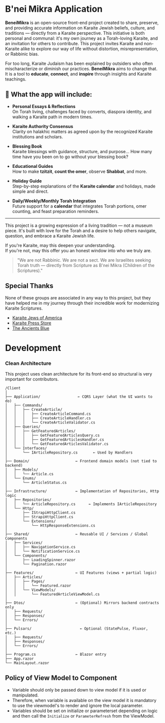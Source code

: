 ﻿# B'nei Mikra Application

**BeneiMikra** is an open-source front-end project created to share, preserve, and providing accurate information on Karaite Jewish beliefs, culture, and traditions — directly from a Karaite perspective. 
This initiative is both personal and communal: it's my own journey as a Torah-loving Karaite, and an invitation for others to contribute. 
This project invites Karaite and non-Karaite alike to explore our way of life without distortion, misrepresentation, or Rabbinic bias.

For too long, Karaite Judaism has been explained by outsiders who often mischaracterize or diminish our practices. 
**BeneiMikra** aims to change that. It is a tool to **educate**, **connect**, and **inspire** through insights and Karaite teachings.

## 🔹 What the app will include:
- **Personal Essays & Reflections**  
  On Torah living, challenges faced by converts, diaspora identity, and walking a Karaite path in modern times.

- **Karaite Authority Consensus**  
  Clarity on halakhic matters as agreed upon by the recognized Karaite institutions and scholars.

- **Blessing Book**  
  Karaite blessings with guidance, structure, and purpose... How many time have you been on to go without your blessing book?

- **Educational Guides**  
  How to make **tzitzit**, **count the omer**, observe **Shabbat**, and more.

- **Holiday Guide**  
  Step-by-step explanations of the **Karaite calendar** and holidays, made simple and direct.

- **Daily/Weekly/Monthly Torah Integration**  
  Future support for a **calendar** that integrates Torah portions, omer counting, and feast preparation reminders.

---

This project is a growing expression of a living tradition — not a museum piece. 
It's built with love for the Torah and a desire to help others navigate, question, and embrace a Karaite Jewish life.

If you're Karaite, may this deepen your understanding.  
If you're not, may this offer you an honest window into who we truly are.

> "We are not Rabbinic. We are not a sect. We are Israelites seeking Torah truth — directly from Scripture as B'nei Mikra (Children of the Scriptures)."

## Special Thanks
None of these groups are associated in any way to this project, but they have helped me in my journey through their incredible work for modernizing Karaite Scriptures.
- [Karaite Jews of America](https://www.karaites.org)
- [Karaite Press Store](https://the-karaite-press.myshopify.com/)
- [The Ancients Blue](https://www.theancientsblue.com/)


# Development
### Clean Architecture
This project uses clean architecture for its front-end so structural is very important for contributors.

```
/Client
│
├── Application/                 ← CQRS Layer (what the UI wants to do)
│   ├── Commands/
│   │   ├── CreateArticle/
│   │   │   ├── CreateArticleCommand.cs
│   │   │   ├── CreateArticleHandler.cs
│   │   │   └── CreateArticleValidator.cs
│   ├── Queries/
│   │   ├── GetFeaturedArticles/
│   │   │   ├── GetFeaturedArticlesQuery.cs
│   │   │   ├── GetFeaturedArticlesHandler.cs
│   │   │   └── GetFeaturedArticlesValidator.cs
│   └── Interfaces/
│       └── IArticleRepository.cs       ← Used by Handlers
│
├── Domain/                     ← Frontend domain models (not tied to backend)
│   ├── Models/
│   │   └── Article.cs
│   └── Enums/
│       └── ArticleStatus.cs
│
├── Infrastructure/             ← Implementation of Repositories, Http logic
│   ├── Repositories/
│   │   └── ArticleRepository.cs      ← Implements IArticleRepository
│   └── Http/
│       ├── IStrapiHttpClient.cs
│       ├── StrapiHttpClient.cs
│       └── Extensions/
│           └── HttpResponseExtensions.cs
│
├── Shared/                     ← Reusable UI / Services / Global Components
│   ├── Services/
│   │   ├── NavigationService.cs
│   │   └── NotificationService.cs
│   └── Components/
│       ├── LoadingSpinner.razor
│       └── Pagination.razor
│
├── Features/                   ← UI Features (views + partial logic)
│   ├── Articles/
│   │   ├── Pages/
│   │   │   └── Featured.razor
│   │   └── ViewModels/
│   │       └── FeaturedArticleViewModel.cs
│
├── Dtos/                       ← (Optional) Mirrors backend contracts only
│   ├── Requests/
│   ├── Responses/
│   └── Errors/
│
├── Pulsars/                      ← Optional (StatePulse, Fluxor, etc.)
│   ├── Requests/
│   ├── Responses/
│   └── Errors/
│
├── Program.cs                  ← Blazor entry
├── App.razor
└── MainLayout.razor
```

## Policy of View Model to Component
- Variable should only be passed down to view model if it is used or manipulated.
- Therefore, when variable is available on the view model it is mandatory to use the viewmodel's to render and ignore the local parameter.
- Variables should be set on initialize or parameterset depending on logic and then call the ```Initialize``` or ```ParameterRefresh``` from the ViewModel.
